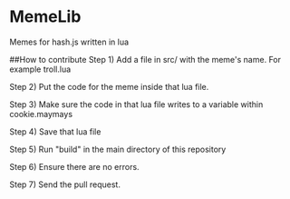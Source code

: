 # MemeLib
Memes for hash.js written in lua

##How to contribute
Step 1) Add a file in src/ with the meme's name. For example troll.lua

Step 2) Put the code for the meme inside that lua file.

Step 3) Make sure the code in that lua file writes to a variable within cookie.maymays

Step 4) Save that lua file

Step 5) Run "build" in the main directory of this repository

Step 6) Ensure there are no errors.

Step 7) Send the pull request.

